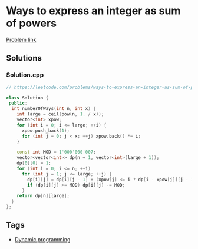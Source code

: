 # Ways to express an integer as sum of powers

[Problem link](https://leetcode.com/problems/ways-to-express-an-integer-as-sum-of-powers/)

## Solutions


### Solution.cpp
```cpp
// https://leetcode.com/problems/ways-to-express-an-integer-as-sum-of-powers/

class Solution {
 public:
  int numberOfWays(int n, int x) {
    int large = ceil(pow(n, 1. / x));
    vector<int> xpow;
    for (int i = 0; i <= large; ++i) {
      xpow.push_back(1);
      for (int j = 0; j < x; ++j) xpow.back() *= i;
    }

    const int MOD = 1'000'000'007;
    vector<vector<int>> dp(n + 1, vector<int>(large + 1));
    dp[0][0] = 1;
    for (int i = 0; i <= n; ++i)
      for (int j = 1; j <= large; ++j) {
        dp[i][j] = dp[i][j - 1] + (xpow[j] <= i ? dp[i - xpow[j]][j - 1] : 0);
        if (dp[i][j] >= MOD) dp[i][j] -= MOD;
      }
    return dp[n][large];
  }
};
```
## Tags

* [Dynamic programming](/README.md#Dynamic_programming)
